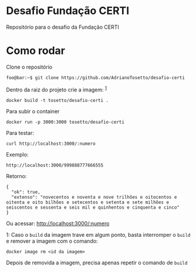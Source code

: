 # Desafio Fundação CERTI

Repositório para o desafio da Fundação CERTI

# Como rodar

Clone o repositório
```
foo@bar:~$ git clone https://github.com/AdrianoTosetto/desafio-certi
```
Dentro da raiz do projeto crie a imagem: <sup>[1](#myfootnote1)</sup>

```
docker build -t tosetto/desafio-certi .
```
Para subir o container

```
docker run -p 3000:3000 tosetto/desafio-certi
```

Para testar:

```
curl http://localhost:3000/:numero
```
Exemplo:
```
http://localhost:3000/999888777666555
```

Retorno:
```
{
  "ok": true,
  "extenso": "novecentos e noventa e nove trilhões e oitocentos e oitenta e oito bilhões e setecentos e setenta e sete milhões e seiscentos e sessenta e seis mil e quinhentos e cinquenta e cinco"
}
```

Ou acessar:
[http://localhost:3000/:numero](http://localhost:3000/:numero)

<a name="myfootnote1">1</a>: Caso o `build` da imagem trave em algum ponto, basta interromper o `build` e remover a imagem com o comando:
```
docker image rm <id da imagem>
```
Depois de removida a imagem, precisa apenas repetir o comando de `build`
